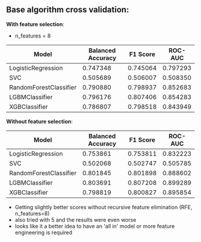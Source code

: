 ## Base algorithm cross validation:

**With feature selection**:
- n_features = 8

|Model|Balanced Accuracy|F1 Score|ROC-AUC|
|-|-|-|-|
LogisticRegression|0.747348|0.745064|0.797293|
|SVC|0.505689|0.506007|0.508350|
|RandomForestClassifier|0.790880|0.798937|0.852683|
|LGBMClassifier|0.796176|0.807406|0.854283|
|XGBClassifier|0.786807|0.798518|0.843949|

**Without feature selection**:

|Model|Balanced Accuracy|F1 Score|ROC-AUC|
|-|-|-|-|
|LogisticRegression|0.753861|0.753811|0.832223|
|SVC|0.502068|0.502747|0.505785|
|RandomForestClassifier|0.801845|0.801898|0.888602|
|LGBMClassifier|0.803691|0.807208|0.899289|
|XGBClassifier|0.798819|0.800827|0.895854|

- Getting slightly better scores without recursive feature elimination (RFE, n_features=8)
- also tried with 5 and the results were even worse
- looks like it a better idea to have an 'all in' model or more feature engineering is required